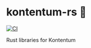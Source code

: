 # kontentum-rs 📕

[![CI](https://github.com/LogicInteractive/kontentum-rs/actions/workflows/main.yml/badge.svg)](https://github.com/LogicInteractive/kontentum-rs/actions/workflows/main.yml)

Rust libraries for Kontentum

